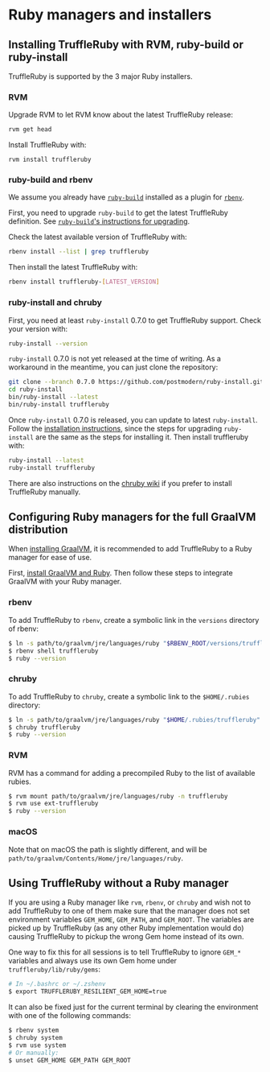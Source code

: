 # Ruby managers and installers

## Installing TruffleRuby with RVM, ruby-build or ruby-install

TruffleRuby is supported by the 3 major Ruby installers.

### RVM

Upgrade RVM to let RVM know about the latest TruffleRuby release:

```bash
rvm get head
```

Install TruffleRuby with:

```
rvm install truffleruby
```

### ruby-build and rbenv

We assume you already have [`ruby-build`](https://github.com/rbenv/ruby-build)
installed as a plugin for [`rbenv`](https://github.com/rbenv/rbenv).

First, you need to upgrade `ruby-build` to get the latest TruffleRuby
definition. See [`ruby-build`'s instructions for upgrading](https://github.com/rbenv/ruby-build#upgrading).

Check the latest available version of TruffleRuby with:

```bash
rbenv install --list | grep truffleruby
```

Then install the latest TruffleRuby with:

```bash
rbenv install truffleruby-[LATEST_VERSION]
```

### ruby-install and chruby

First, you need at least `ruby-install` 0.7.0 to get TruffleRuby support.
Check your version with:

```bash
ruby-install --version
```

`ruby-install` 0.7.0 is not yet released at the time of writing.
As a workaround in the meantime, you can just clone the repository:

```bash
git clone --branch 0.7.0 https://github.com/postmodern/ruby-install.git
cd ruby-install
bin/ruby-install --latest
bin/ruby-install truffleruby
```

Once `ruby-install` 0.7.0 is released, you can update to latest `ruby-install`.
Follow the [installation instructions](https://github.com/postmodern/ruby-install#install),
since the steps for upgrading `ruby-install` are the same as the steps for
installing it. Then install truffleruby with:

```bash
ruby-install --latest
ruby-install truffleruby
```

There are also instructions on the
[chruby wiki](https://github.com/postmodern/chruby/wiki/TruffleRuby)
if you prefer to install TruffleRuby manually.

## Configuring Ruby managers for the full GraalVM distribution

When [installing GraalVM](installing-graalvm.md), it is recommended to add
TruffleRuby to a Ruby manager for ease of use.

First, [install GraalVM and Ruby](installing-graalvm.md).
Then follow these steps to integrate GraalVM with your Ruby manager.

### rbenv

To add TruffleRuby to `rbenv`, create a symbolic link in the `versions` directory
of rbenv:

```bash
$ ln -s path/to/graalvm/jre/languages/ruby "$RBENV_ROOT/versions/truffleruby"
$ rbenv shell truffleruby
$ ruby --version
```

### chruby

To add TruffleRuby to `chruby`, create a symbolic link to the `$HOME/.rubies` directory:

```bash
$ ln -s path/to/graalvm/jre/languages/ruby "$HOME/.rubies/truffleruby"
$ chruby truffleruby
$ ruby --version
```

### RVM

RVM has a command for adding a precompiled Ruby to the list of available rubies.

```bash
$ rvm mount path/to/graalvm/jre/languages/ruby -n truffleruby
$ rvm use ext-truffleruby
$ ruby --version
```

### macOS

Note that on macOS the path is slightly different, and will be
`path/to/graalvm/Contents/Home/jre/languages/ruby`.

## Using TruffleRuby without a Ruby manager

If you are using a Ruby manager like `rvm`, `rbenv`, or `chruby` and wish not to
add TruffleRuby to one of them make sure that the manager does not set
environment variables `GEM_HOME`, `GEM_PATH`, and `GEM_ROOT`. The variables
are picked up by TruffleRuby (as any other Ruby implementation would do)
causing TruffleRuby to pickup the wrong Gem home instead of its own.

One way to fix this for all sessions is to tell TruffleRuby to ignore `GEM_*`
variables and always use its own Gem home under `truffleruby/lib/ruby/gems`:

```bash
# In ~/.bashrc or ~/.zshenv
$ export TRUFFLERUBY_RESILIENT_GEM_HOME=true
```

It can also be fixed just for the current terminal by clearing
the environment with one of the following commands:

```bash
$ rbenv system
$ chruby system
$ rvm use system
# Or manually:
$ unset GEM_HOME GEM_PATH GEM_ROOT
```
